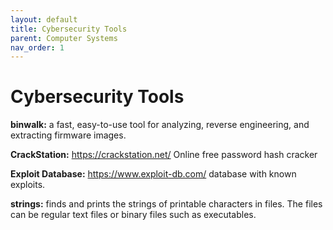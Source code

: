 ```yaml
---
layout: default
title: Cybersecurity Tools
parent: Computer Systems
nav_order: 1
---
```


# Cybersecurity Tools

**binwalk:** a fast, easy-to-use tool for analyzing, reverse engineering, and extracting firmware images.

**CrackStation:** https://crackstation.net/ Online free password hash cracker

**Exploit Database:** https://www.exploit-db.com/ database with known exploits.

**strings:** finds and prints the strings of printable characters in files. The files can be regular text files or binary files such as executables.
